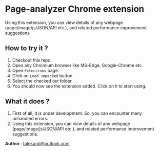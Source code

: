 # Page-analyzer Chrome extension
Using this extension, you can view details of any webpage (page/image/js/JSON/API etc.), and related performance improvement suggestions

## How to try it ?

1. Checkout this repo.
1. Open any Chromium browser like MS-Edge, Google-Chrome etc.
1. Open `Extensions` page.
1. Click on `Load unpacked` button.
1. Select the checked out folder.
1. You should now see the extension added. Click on it to start using.

## What it does ?

1. First of all, it is under development. So, you can encounter many unhandled errors.
1. Using this extension, you can view details of any webpage (page/image/js/JSON/API etc.), and related performance improvement suggestions.

**Author** : [talekardj@outlook.com](mailto:talekardj@outlook.com)

